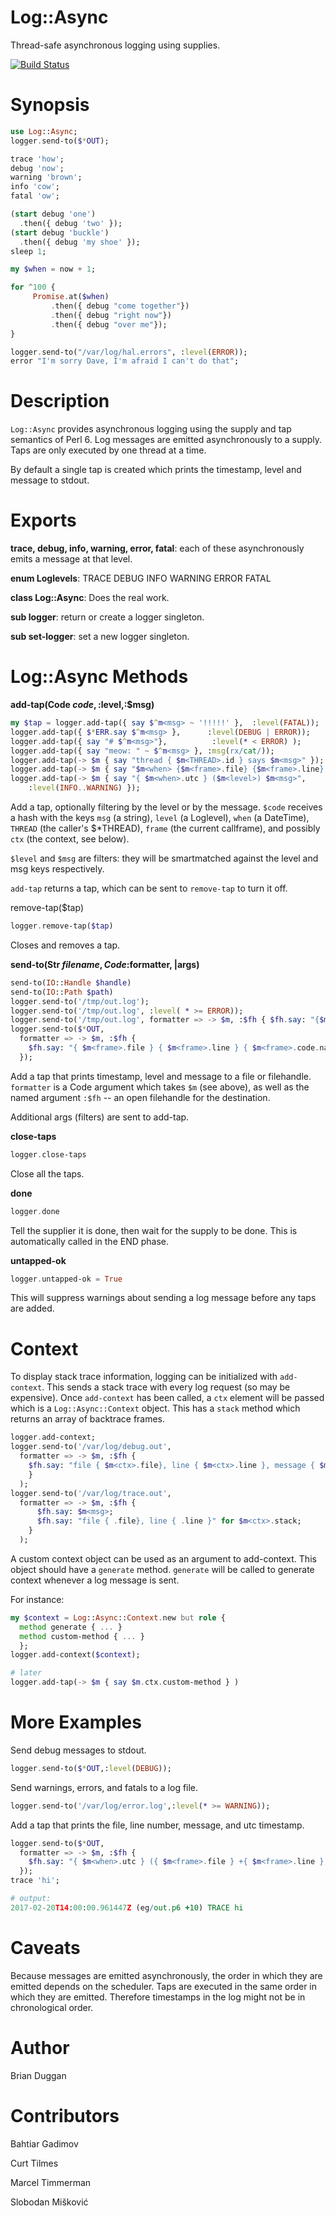 Log::Async
==========
Thread-safe asynchronous logging using supplies.

[![Build Status](https://travis-ci.org/bduggan/p6-log-async.svg)](https://travis-ci.org/bduggan/p6-log-async)

Synopsis
========

```p6
use Log::Async;
logger.send-to($*OUT);

trace 'how';
debug 'now';
warning 'brown';
info 'cow';
fatal 'ow';

(start debug 'one')
  .then({ debug 'two' });
(start debug 'buckle')
  .then({ debug 'my shoe' });
sleep 1;

my $when = now + 1;

for ^100 {
     Promise.at($when)
         .then({ debug "come together"})
         .then({ debug "right now"})
         .then({ debug "over me"});
}

logger.send-to("/var/log/hal.errors", :level(ERROR));
error "I'm sorry Dave, I'm afraid I can't do that";
```

Description
===========

`Log::Async` provides asynchronous logging using
the supply and tap semantics of Perl 6.  Log messages
are emitted asynchronously to a supply.  Taps are
only executed by one thread at a time.

By default a single tap is created which prints the timestamp,
level and message to stdout.

Exports
=======

**trace, debug, info, warning, error, fatal**: each of these
asynchronously emits a message at that level.

**enum Loglevels**: TRACE DEBUG INFO WARNING ERROR FATAL

**class Log::Async**: Does the real work.

**sub logger**: return or create a logger singleton.

**sub set-logger**: set a new logger singleton.

Log::Async Methods
==========

**add-tap(Code $code,:$level,:$msg)**
```p6
my $tap = logger.add-tap({ say $^m<msg> ~ '!!!!!' },  :level(FATAL));
logger.add-tap({ $*ERR.say $^m<msg> },      :level(DEBUG | ERROR));
logger.add-tap({ say "# $^m<msg>"},          :level(* < ERROR) );
logger.add-tap({ say "meow: " ~ $^m<msg> }, :msg(rx/cat/));
logger.add-tap(-> $m { say "thread { $m<THREAD>.id } says $m<msg>" });
logger.add-tap(-> $m { say "$m<when> {$m<frame>.file} {$m<frame>.line} $m<level>: $m<msg>" });
logger.add-tap(-> $m { say "{ $m<when>.utc } ($m<level>) $m<msg>",
    :level(INFO..WARNING) });
```

Add a tap, optionally filtering by the level or by the message.
`$code` receives a hash with the keys `msg` (a string), `level` (a
Loglevel), `when` (a DateTime), `THREAD` (the caller's $\*THREAD),
`frame` (the current callframe), and possibly `ctx` (the context, see below).

`$level` and `$msg` are filters: they will be smartmatched against
the level and msg keys respectively.

`add-tap` returns a tap, which can be sent to `remove-tap` to turn
it off.

  remove-tap($tap)
```p6
logger.remove-tap($tap)
```
Closes and removes a tap.

**send-to(Str $filename, Code :$formatter, |args)**
```p6
send-to(IO::Handle $handle)
send-to(IO::Path $path)
logger.send-to('/tmp/out.log');
logger.send-to('/tmp/out.log', :level( * >= ERROR));
logger.send-to('/tmp/out.log', formatter => -> $m, :$fh { $fh.say: "{$m<level>.lc}: $m<msg>" });
logger.send-to($*OUT,
  formatter => -> $m, :$fh {
    $fh.say: "{ $m<frame>.file } { $m<frame>.line } { $m<frame>.code.name }: $m<msg>"
  });
```
Add a tap that prints timestamp, level and message to a file or filehandle.
`formatter` is a Code argument which takes `$m` (see above), as well as
the named argument `:$fh` -- an open filehandle for the destination.

Additional args (filters) are sent to add-tap.

**close-taps**
```p6
logger.close-taps
```
Close all the taps.

**done**
```p6
logger.done
```
Tell the supplier it is done, then wait for the supply to be done.
This is automatically called in the END phase.

**untapped-ok**
```p6
logger.untapped-ok = True
```
This will suppress warnings about sending a log message before any
taps are added.

Context
=======
To display stack trace information, logging can be initialized with `add-context`.
This sends a stack trace with every log request (so may be expensive).  Once `add-context`
has been called, a `ctx` element will be passed which is a `Log::Async::Context`
object.  This has a `stack` method which returns an array of backtrace frames.

```p6
logger.add-context;
logger.send-to('/var/log/debug.out',
  formatter => -> $m, :$fh {
    $fh.say: "file { $m<ctx>.file}, line { $m<ctx>.line }, message { $m<msg> }"
    }
  );
logger.send-to('/var/log/trace.out',
  formatter => -> $m, :$fh {
      $fh.say: $m<msg>;
      $fh.say: "file { .file}, line { .line }" for $m<ctx>.stack;
    }
  );
```

A custom context object can be used as an argument to add-context.  This
object should have a `generate` method. `generate` will be called to
generate context whenever a log message is sent.

For instance:
```p6
my $context = Log::Async::Context.new but role {
  method generate { ... }
  method custom-method { ... }
  };
logger.add-context($context);

# later
logger.add-tap(-> $m { say $m.ctx.custom-method } )

```

More Examples
========
Send debug messages to stdout.
```p6
logger.send-to($*OUT,:level(DEBUG));
```

Send warnings, errors, and fatals to a log file.
```p6
logger.send-to('/var/log/error.log',:level(* >= WARNING));
```

Add a tap that prints the file, line number, message, and utc timestamp.
```p6
logger.send-to($*OUT,
  formatter => -> $m, :$fh {
    $fh.say: "{ $m<when>.utc } ({ $m<frame>.file } +{ $m<frame>.line }) $m<level> $m<msg>"
  });
trace 'hi';

# output:
2017-02-20T14:00:00.961447Z (eg/out.p6 +10) TRACE hi
```


Caveats
=======
Because messages are emitted asynchronously, the order in which
they are emitted depends on the scheduler.  Taps are executed
in the same order in which they are emitted.  Therefore timestamps
in the log might not be in chronological order.

Author
======
Brian Duggan

Contributors
============
Bahtiar Gadimov

Curt Tilmes

Marcel Timmerman

Slobodan Mišković
